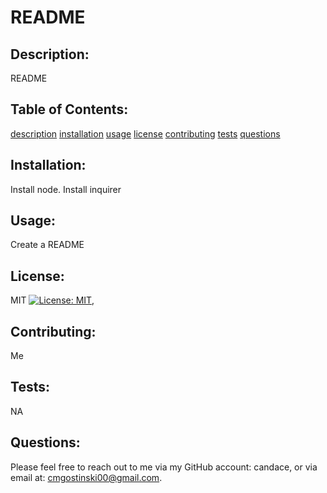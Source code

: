 # README

## Description: <a name="description"></a>
README

## Table of Contents:
[description](#description)
[installation](#installation)
[usage](#usage)
[license](#license)
[contributing](#contributing)
[tests](#tests)
[questions](#questions)

## Installation: <a name="installation"></a>
Install node. Install inquirer

## Usage: <a name="usage"></a>
Create a README

## License: <a name="license"></a>
MIT
[![License: MIT](https://img.shields.io/badge/License-MIT-yellow.svg)](https://opensource.org/licenses/MIT),

## Contributing: <a name="contributing"></a>
Me

## Tests: <a name="tests"></a>
NA

## Questions: <a name="questions"></a>
Please feel free to reach out to me via my GitHub account: candace, or via email at: cmgostinski00@gmail.com.

